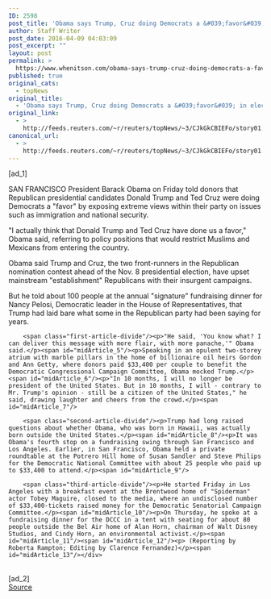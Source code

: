 ```yaml
---
ID: 2598
post_title: 'Obama says Trump, Cruz doing Democrats a &#039;favor&#039; in election campaign'
author: Staff Writer
post_date: 2016-04-09 04:03:09
post_excerpt: ""
layout: post
permalink: >
  https://www.whenitson.com/obama-says-trump-cruz-doing-democrats-a-favor-in-election-campaign/
published: true
original_cats:
  - topNews
original_title:
  - 'Obama says Trump, Cruz doing Democrats a &#039;favor&#039; in election campaign'
original_link:
  - >
    http://feeds.reuters.com/~r/reuters/topNews/~3/CJkGkCBIEFo/story01.htm
canonical_url:
  - >
    http://feeds.reuters.com/~r/reuters/topNews/~3/CJkGkCBIEFo/story01.htm
---
```

 [ad_1]
<br><div id="articleText">
<span id="midArticle_start"/>

<span id="midArticle_0"/><span class="focusParagraph" readability="4"><p><span class="articleLocation">SAN FRANCISCO</span> President Barack Obama on Friday told donors that Republican presidential candidates Donald Trump and Ted Cruz were doing Democrats a "favor" by exposing extreme views within their party on issues such as immigration and national security.</p></span><span id="midArticle_1"/><p>"I actually think that Donald Trump and Ted Cruz have done us a favor," Obama said, referring to policy positions that would restrict Muslims and Mexicans from entering the country.</p><span id="midArticle_2"/><p>Obama said Trump and Cruz, the two front-runners in the Republican nomination contest ahead of the Nov. 8 presidential election, have upset mainstream "establishment" Republicans with their insurgent campaigns.</p><span id="midArticle_3"/><p>But he told about 100 people at the annual "signature" fundraising dinner for Nancy Pelosi, Democratic leader in the House of Representatives, that Trump had laid bare what some in the Republican party had been saying for years.</p><span id="midArticle_4"/>
        
        <span class="first-article-divide"/><p>"He said, 'You know what? I can deliver this message with more flair, with more panache,'" Obama said.</p><span id="midArticle_5"/><p>Speaking in an opulent two-storey atrium with marble pillars in the home of billionaire oil heirs Gordon and Ann Getty, where donors paid $33,400 per couple to benefit the Democratic Congressional Campaign Committee, Obama mocked Trump.</p><span id="midArticle_6"/><p>"In 10 months, I will no longer be president of the United States. But in 10 months, I will - contrary to Mr. Trump's opinion - still be a citizen of the United States," he said, drawing laughter and cheers from the crowd.</p><span id="midArticle_7"/>
        
        <span class="second-article-divide"/><p>Trump had long raised questions about whether Obama, who was born in Hawaii, was actually born outside the United States.</p><span id="midArticle_8"/><p>It was Obama's fourth stop on a fundraising swing through San Francisco and Los Angeles. Earlier, in San Francisco, Obama held a private roundtable at the Potrero Hill home of Susan Sandler and Steve Philips for the Democratic National Committee with about 25 people who paid up to $33,400 to attend.</p><span id="midArticle_9"/>
        
        <span class="third-article-divide"/><p>He started Friday in Los Angeles with a breakfast event at the Brentwood home of "Spiderman" actor Tobey Maguire, closed to the media, where an undisclosed number of $33,400-tickets raised money for the Democratic Senatorial Campaign Committee.</p><span id="midArticle_10"/><p>On Thursday, he spoke at a fundraising dinner for the DCCC in a tent with seating for about 80 people outside the Bel Air home of Alan Horn, chairman of Walt Disney Studios, and Cindy Horn, an environmental activist.</p><span id="midArticle_11"/><span id="midArticle_12"/><p> (Reporting by Roberta Rampton; Editing by Clarence Fernandez)</p><span id="midArticle_13"/></div>
<br>[ad_2]
<br><a href="http://feeds.reuters.com/~r/reuters/topNews/~3/CJkGkCBIEFo/story01.htm">Source </a>